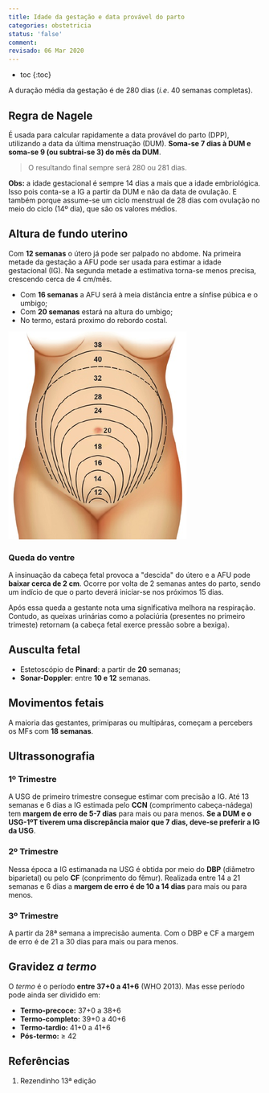 ```yaml
---
title: Idade da gestação e data provável do parto
categories: obstetricia
status: 'false'
comment: 
revisado: 06 Mar 2020
---
```


* toc
{:toc}

A duração média da gestação é de 280 dias (_i.e_. 40 semanas completas).

## Regra de Nagele

É usada para calcular rapidamente a data provável do parto (DPP), utilizando a data da última menstruação (DUM). **Soma-se 7 dias à DUM e soma-se 9 (ou subtrai-se 3) do mês da DUM**.

> O resultando final sempre será 280 ou 281 dias.

**Obs:** a idade gestacional é sempre 14 dias a mais que a idade embriológica. Isso pois conta-se a IG a partir da DUM e não da data de ovulação. E também porque assume-se um ciclo menstrual de 28 dias com ovulação no meio do ciclo (14º dia), que são os valores médios.

## Altura de fundo uterino

Com **12 semanas** o útero já pode ser palpado no abdome. Na primeira metade da gestação a AFU pode ser usada para estimar a idade gestacional (IG). Na segunda metade a estimativa torna-se menos precisa, crescendo cerca de 4 cm/mês.

* Com **16 semanas** a AFU será à meia distância entre a sínfise púbica e o umbigo;
* Com **20 semanas** estará na altura do umbigo;
* No termo, estará proximo do rebordo costal.

![Linhas AFU](/assets/obstetricia/afu-linhas.jpeg)

### Queda do ventre

A insinuação da cabeça fetal provoca a "descida" do útero e a AFU pode **baixar cerca de 2 cm**. Ocorre por volta de 2 semanas antes do parto, sendo um indício de que o parto deverá
iniciar-se nos próximos 15 dias.

Após essa queda a gestante nota uma significativa melhora na respiração. Contudo, as queixas urinárias como a polaciúria (presentes no primeiro trimeste) retornam (a cabeça fetal exerce pressão sobre a bexiga).

## Ausculta fetal

* Estetoscópio de **Pinard**: a partir de **20** semanas;
* **Sonar-Doppler**: entre **10 e 12** semanas.

## Movimentos fetais

A maioria das gestantes, primiparas ou multipáras, começam a percebers os MFs com **18 semanas**.

## Ultrassonografia

### 1º Trimestre

A USG de primeiro trimestre consegue estimar com precisão a IG. Até 13 semanas e 6 dias a IG estimada pelo **CCN** (comprimento cabeça-nádega) tem **margem de erro de 5-7 dias** para mais ou para menos. **Se a DUM e o USG-1ºT tiverem uma discrepância maior que 7 dias, deve-se preferir a IG da USG**.

### 2º Trimestre

Nessa época a IG estimanada na USG é obtida por meio do **DBP** (diâmetro biparietal) ou pelo **CF** (conprimento do fêmur). Realizada entre 14 a 21 semanas e 6 dias a **margem de erro é de 10 a 14 dias** para mais ou para menos.

### 3º Trimestre

A partir da 28ª semana a imprecisão aumenta. Com o DBP e CF a margem de erro é de 21 a 30 dias para mais ou para menos.

## Gravidez _a termo_

O _termo_ é o período **entre 37+0 a 41+6** (WHO 2013). Mas esse período pode ainda ser dividido em:

* **Termo-precoce:** 37+0 a 38+6
* **Termo-completo:** 39+0 a 40+6
* **Termo-tardio:** 41+0 a 41+6
* **Pós-termo:** ≥ 42

## Referências

1. Rezendinho 13ª edição
